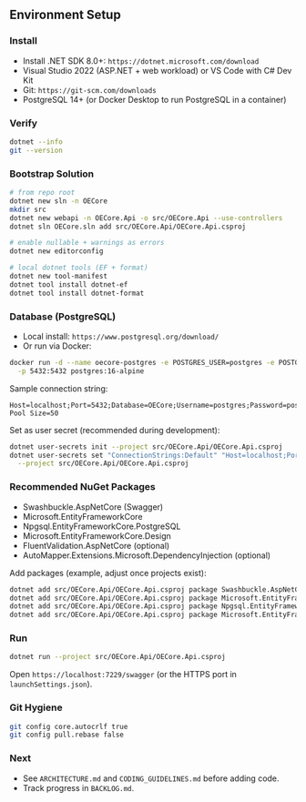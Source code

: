 ## Environment Setup

### Install
- Install .NET SDK 8.0+: `https://dotnet.microsoft.com/download`
- Visual Studio 2022 (ASP.NET + web workload) or VS Code with C# Dev Kit
- Git: `https://git-scm.com/downloads`
- PostgreSQL 14+ (or Docker Desktop to run PostgreSQL in a container)

### Verify
```bash
dotnet --info
git --version
```

### Bootstrap Solution
```bash
# from repo root
dotnet new sln -n OECore
mkdir src
dotnet new webapi -n OECore.Api -o src/OECore.Api --use-controllers
dotnet sln OECore.sln add src/OECore.Api/OECore.Api.csproj

# enable nullable + warnings as errors
dotnet new editorconfig

# local dotnet tools (EF + format)
dotnet new tool-manifest
dotnet tool install dotnet-ef
dotnet tool install dotnet-format
```

### Database (PostgreSQL)
- Local install: `https://www.postgresql.org/download/`
- Or run via Docker:
```bash
docker run -d --name oecore-postgres -e POSTGRES_USER=postgres -e POSTGRES_PASSWORD=postgres -e POSTGRES_DB=OECore \
  -p 5432:5432 postgres:16-alpine
```

Sample connection string:
```
Host=localhost;Port=5432;Database=OECore;Username=postgres;Password=postgres;Pooling=true;Maximum Pool Size=50
```

Set as user secret (recommended during development):
```bash
dotnet user-secrets init --project src/OECore.Api/OECore.Api.csproj
dotnet user-secrets set "ConnectionStrings:Default" "Host=localhost;Port=5432;Database=OECore;Username=postgres;Password=postgres" \
  --project src/OECore.Api/OECore.Api.csproj
```

### Recommended NuGet Packages
- Swashbuckle.AspNetCore (Swagger)
- Microsoft.EntityFrameworkCore
- Npgsql.EntityFrameworkCore.PostgreSQL
- Microsoft.EntityFrameworkCore.Design
- FluentValidation.AspNetCore (optional)
- AutoMapper.Extensions.Microsoft.DependencyInjection (optional)

Add packages (example, adjust once projects exist):
```bash
dotnet add src/OECore.Api/OECore.Api.csproj package Swashbuckle.AspNetCore
dotnet add src/OECore.Api/OECore.Api.csproj package Microsoft.EntityFrameworkCore
dotnet add src/OECore.Api/OECore.Api.csproj package Npgsql.EntityFrameworkCore.PostgreSQL
dotnet add src/OECore.Api/OECore.Api.csproj package Microsoft.EntityFrameworkCore.Design
```

### Run
```bash
dotnet run --project src/OECore.Api/OECore.Api.csproj
```

Open `https://localhost:7229/swagger` (or the HTTPS port in `launchSettings.json`).

### Git Hygiene
```bash
git config core.autocrlf true
git config pull.rebase false
```

### Next
- See `ARCHITECTURE.md` and `CODING_GUIDELINES.md` before adding code.
- Track progress in `BACKLOG.md`.



